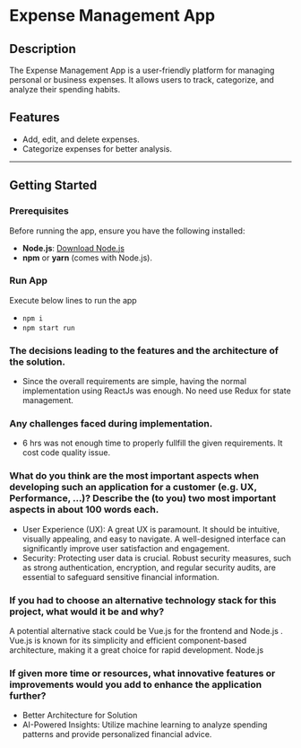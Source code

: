 # Expense Management App

## Description

The Expense Management App is a user-friendly platform for managing personal or business expenses. It allows users to track, categorize, and analyze their spending habits.

## Features

- Add, edit, and delete expenses.
- Categorize expenses for better analysis.

---

## Getting Started

### Prerequisites

Before running the app, ensure you have the following installed:

- **Node.js**: [Download Node.js](https://nodejs.org/)
- **npm** or **yarn** (comes with Node.js).

### Run App

Execute below lines to run the app

- `npm i`
- `npm start run`

### The decisions leading to the features and the architecture of the solution.

- Since the overall requirements are simple, having the normal implementation using ReactJs was enough. No need use Redux for state management.

### Any challenges faced during implementation.

- 6 hrs was not enough time to properly fullfill the given requirements. It cost code quality issue.

### What do you think are the most important aspects when developing such an application for a customer (e.g. UX, Performance, ...)? Describe the (to you) two most important aspects in about 100 words each.

- User Experience (UX): A great UX is paramount. It should be intuitive, visually appealing, and easy to navigate. A well-designed interface can significantly improve user satisfaction and engagement.
- Security: Protecting user data is crucial. Robust security measures, such as strong authentication, encryption, and regular security audits, are essential to safeguard sensitive financial information.

### If you had to choose an alternative technology stack for this project, what would it be and why?

A potential alternative stack could be Vue.js for the frontend and Node.js . Vue.js is known for its simplicity and efficient component-based architecture, making it a great choice for rapid development. Node.js

### If given more time or resources, what innovative features or improvements would you add to enhance the application further?

- Better Architecture for Solution
- AI-Powered Insights: Utilize machine learning to analyze spending patterns and provide personalized financial advice.
